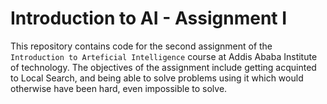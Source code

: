 # Introduction to AI - Assignment I

This repository contains code for the second assignment of the `Introduction to Arteficial Intelligence` course at Addis Ababa Institute of technology. The objectives of the assignment include getting acquinted to Local Search, and being able to solve problems using it which would otherwise have been hard, even impossible to solve.
